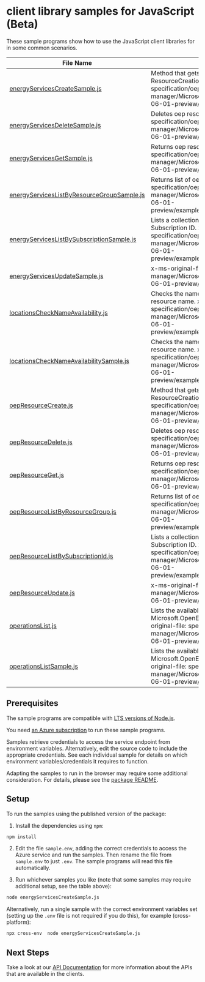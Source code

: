 # client library samples for JavaScript (Beta)

These sample programs show how to use the JavaScript client libraries for in some common scenarios.

| **File Name**                                                                         | **Description**                                                                                                                                                                                                                          |
| ------------------------------------------------------------------------------------- | ---------------------------------------------------------------------------------------------------------------------------------------------------------------------------------------------------------------------------------------- |
| [energyServicesCreateSample.js][energyservicescreatesample]                           | Method that gets called if subscribed for ResourceCreationBegin trigger. x-ms-original-file: specification/oep/resource-manager/Microsoft.OpenEnergyPlatform/preview/2021-06-01-preview/examples/OepResource_Create.json                 |
| [energyServicesDeleteSample.js][energyservicesdeletesample]                           | Deletes oep resource x-ms-original-file: specification/oep/resource-manager/Microsoft.OpenEnergyPlatform/preview/2021-06-01-preview/examples/OepResource_Delete.json                                                                     |
| [energyServicesGetSample.js][energyservicesgetsample]                                 | Returns oep resource for a given name. x-ms-original-file: specification/oep/resource-manager/Microsoft.OpenEnergyPlatform/preview/2021-06-01-preview/examples/OepResource_Get.json                                                      |
| [energyServicesListByResourceGroupSample.js][energyserviceslistbyresourcegroupsample] | Returns list of oep resources.. x-ms-original-file: specification/oep/resource-manager/Microsoft.OpenEnergyPlatform/preview/2021-06-01-preview/examples/OepResource_ListByResourceGroup.json                                             |
| [energyServicesListBySubscriptionSample.js][energyserviceslistbysubscriptionsample]   | Lists a collection of oep resources under the given Azure Subscription ID. x-ms-original-file: specification/oep/resource-manager/Microsoft.OpenEnergyPlatform/preview/2021-06-01-preview/examples/OepResource_ListBySubscriptionId.json |
| [energyServicesUpdateSample.js][energyservicesupdatesample]                           | x-ms-original-file: specification/oep/resource-manager/Microsoft.OpenEnergyPlatform/preview/2021-06-01-preview/examples/OepResource_Update.json                                                                                          |
| [locationsCheckNameAvailability.js][locationschecknameavailability]                   | Checks the name availability of the resource with requested resource name. x-ms-original-file: specification/oep/resource-manager/Microsoft.OpenEnergyPlatform/preview/2021-06-01-preview/examples/Locations_CheckNameAvailability.json  |
| [locationsCheckNameAvailabilitySample.js][locationschecknameavailabilitysample]       | Checks the name availability of the resource with requested resource name. x-ms-original-file: specification/oep/resource-manager/Microsoft.OpenEnergyPlatform/preview/2021-06-01-preview/examples/Locations_CheckNameAvailability.json  |
| [oepResourceCreate.js][oepresourcecreate]                                             | Method that gets called if subscribed for ResourceCreationBegin trigger. x-ms-original-file: specification/oep/resource-manager/Microsoft.OpenEnergyPlatform/preview/2021-06-01-preview/examples/OepResource_Create.json                 |
| [oepResourceDelete.js][oepresourcedelete]                                             | Deletes oep resource x-ms-original-file: specification/oep/resource-manager/Microsoft.OpenEnergyPlatform/preview/2021-06-01-preview/examples/OepResource_Delete.json                                                                     |
| [oepResourceGet.js][oepresourceget]                                                   | Returns oep resource for a given name. x-ms-original-file: specification/oep/resource-manager/Microsoft.OpenEnergyPlatform/preview/2021-06-01-preview/examples/OepResource_Get.json                                                      |
| [oepResourceListByResourceGroup.js][oepresourcelistbyresourcegroup]                   | Returns list of oep resources.. x-ms-original-file: specification/oep/resource-manager/Microsoft.OpenEnergyPlatform/preview/2021-06-01-preview/examples/OepResource_ListByResourceGroup.json                                             |
| [oepResourceListBySubscriptionId.js][oepresourcelistbysubscriptionid]                 | Lists a collection of oep resources under the given Azure Subscription ID. x-ms-original-file: specification/oep/resource-manager/Microsoft.OpenEnergyPlatform/preview/2021-06-01-preview/examples/OepResource_ListBySubscriptionId.json |
| [oepResourceUpdate.js][oepresourceupdate]                                             | x-ms-original-file: specification/oep/resource-manager/Microsoft.OpenEnergyPlatform/preview/2021-06-01-preview/examples/OepResource_Update.json                                                                                          |
| [operationsList.js][operationslist]                                                   | Lists the available operations of Microsoft.OpenEnergyPlatform resource provider. x-ms-original-file: specification/oep/resource-manager/Microsoft.OpenEnergyPlatform/preview/2021-06-01-preview/examples/Operations_List.json           |
| [operationsListSample.js][operationslistsample]                                       | Lists the available operations of Microsoft.OpenEnergyPlatform resource provider. x-ms-original-file: specification/oep/resource-manager/Microsoft.OpenEnergyPlatform/preview/2021-06-01-preview/examples/Operations_List.json           |

## Prerequisites

The sample programs are compatible with [LTS versions of Node.js](https://github.com/nodejs/release#release-schedule).

You need [an Azure subscription][freesub] to run these sample programs.

Samples retrieve credentials to access the service endpoint from environment variables. Alternatively, edit the source code to include the appropriate credentials. See each individual sample for details on which environment variables/credentials it requires to function.

Adapting the samples to run in the browser may require some additional consideration. For details, please see the [package README][package].

## Setup

To run the samples using the published version of the package:

1. Install the dependencies using `npm`:

```bash
npm install
```

2. Edit the file `sample.env`, adding the correct credentials to access the Azure service and run the samples. Then rename the file from `sample.env` to just `.env`. The sample programs will read this file automatically.

3. Run whichever samples you like (note that some samples may require additional setup, see the table above):

```bash
node energyServicesCreateSample.js
```

Alternatively, run a single sample with the correct environment variables set (setting up the `.env` file is not required if you do this), for example (cross-platform):

```bash
npx cross-env  node energyServicesCreateSample.js
```

## Next Steps

Take a look at our [API Documentation][apiref] for more information about the APIs that are available in the clients.

[energyservicescreatesample]: https://github.com/Azure/azure-sdk-for-js/blob/main/sdk/oep/arm-oep/samples/v1-beta/javascript/energyServicesCreateSample.js
[energyservicesdeletesample]: https://github.com/Azure/azure-sdk-for-js/blob/main/sdk/oep/arm-oep/samples/v1-beta/javascript/energyServicesDeleteSample.js
[energyservicesgetsample]: https://github.com/Azure/azure-sdk-for-js/blob/main/sdk/oep/arm-oep/samples/v1-beta/javascript/energyServicesGetSample.js
[energyserviceslistbyresourcegroupsample]: https://github.com/Azure/azure-sdk-for-js/blob/main/sdk/oep/arm-oep/samples/v1-beta/javascript/energyServicesListByResourceGroupSample.js
[energyserviceslistbysubscriptionsample]: https://github.com/Azure/azure-sdk-for-js/blob/main/sdk/oep/arm-oep/samples/v1-beta/javascript/energyServicesListBySubscriptionSample.js
[energyservicesupdatesample]: https://github.com/Azure/azure-sdk-for-js/blob/main/sdk/oep/arm-oep/samples/v1-beta/javascript/energyServicesUpdateSample.js
[locationschecknameavailability]: https://github.com/Azure/azure-sdk-for-js/blob/main/sdk/oep/arm-oep/samples/v1-beta/javascript/locationsCheckNameAvailability.js
[locationschecknameavailabilitysample]: https://github.com/Azure/azure-sdk-for-js/blob/main/sdk/oep/arm-oep/samples/v1-beta/javascript/locationsCheckNameAvailabilitySample.js
[oepresourcecreate]: https://github.com/Azure/azure-sdk-for-js/blob/main/sdk/oep/arm-oep/samples/v1-beta/javascript/oepResourceCreate.js
[oepresourcedelete]: https://github.com/Azure/azure-sdk-for-js/blob/main/sdk/oep/arm-oep/samples/v1-beta/javascript/oepResourceDelete.js
[oepresourceget]: https://github.com/Azure/azure-sdk-for-js/blob/main/sdk/oep/arm-oep/samples/v1-beta/javascript/oepResourceGet.js
[oepresourcelistbyresourcegroup]: https://github.com/Azure/azure-sdk-for-js/blob/main/sdk/oep/arm-oep/samples/v1-beta/javascript/oepResourceListByResourceGroup.js
[oepresourcelistbysubscriptionid]: https://github.com/Azure/azure-sdk-for-js/blob/main/sdk/oep/arm-oep/samples/v1-beta/javascript/oepResourceListBySubscriptionId.js
[oepresourceupdate]: https://github.com/Azure/azure-sdk-for-js/blob/main/sdk/oep/arm-oep/samples/v1-beta/javascript/oepResourceUpdate.js
[operationslist]: https://github.com/Azure/azure-sdk-for-js/blob/main/sdk/oep/arm-oep/samples/v1-beta/javascript/operationsList.js
[operationslistsample]: https://github.com/Azure/azure-sdk-for-js/blob/main/sdk/oep/arm-oep/samples/v1-beta/javascript/operationsListSample.js
[apiref]: https://docs.microsoft.com/javascript/api/@azure/arm-oep?view=azure-node-preview
[freesub]: https://azure.microsoft.com/free/
[package]: https://github.com/Azure/azure-sdk-for-js/tree/main/sdk/oep/arm-oep/README.md